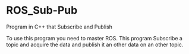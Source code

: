 # ROS_Sub-Pub
Program in C++ that Subscribe and Publish

To use this program you need to master ROS.
This program Subscribe a topic and acquire the data and publish it an other data on an other topic.
